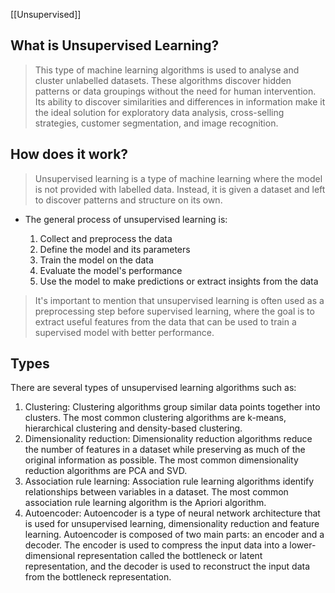 [[Unsupervised]]
## What is Unsupervised Learning?

> This type of machine learning algorithms is used to analyse and cluster unlabelled datasets. These algorithms discover hidden patterns or data groupings without the need for human intervention. Its ability to discover similarities and differences in information make it the ideal solution for exploratory data analysis, cross-selling strategies, customer segmentation, and image recognition.

## How does it work?

>Unsupervised learning is a type of machine learning where the model is not provided with labelled data. Instead, it is given a dataset and left to discover patterns and structure on its own. 
    

- The general process of unsupervised learning is:

	1.  Collect and preprocess the data
	2.  Define the model and its parameters
	3.  Train the model on the data
	4.  Evaluate the model's performance
	5.  Use the model to make predictions or extract insights from the data

>It's important to mention that unsupervised learning is often used as a preprocessing step before supervised learning, where the goal is to extract useful features from the data that can be used to train a supervised model with better performance.

## Types

There are several types of unsupervised learning algorithms such as:

1.  Clustering: Clustering algorithms group similar data points together into clusters. The most common clustering algorithms are k-means, hierarchical clustering and density-based clustering.
2.  Dimensionality reduction: Dimensionality reduction algorithms reduce the number of features in a dataset while preserving as much of the original information as possible. The most common dimensionality reduction algorithms are PCA and SVD.
3.  Association rule learning: Association rule learning algorithms identify relationships between variables in a dataset. The most common association rule learning algorithm is the Apriori algorithm.
4.  Autoencoder: Autoencoder is a type of neural network architecture that is used for unsupervised learning, dimensionality reduction and feature learning. Autoencoder is composed of two main parts: an encoder and a decoder. The encoder is used to compress the input data into a lower-dimensional representation called the bottleneck or latent representation, and the decoder is used to reconstruct the input data from the bottleneck representation.